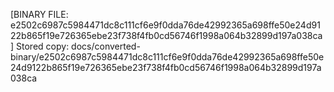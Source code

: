 [BINARY FILE: e2502c6987c5984471dc8c111cf6e9f0dda76de42992365a698ffe50e24d9122b865f19e726365ebe23f738f4fb0cd56746f1998a064b32899d197a038ca]
Stored copy: docs/converted-binary/e2502c6987c5984471dc8c111cf6e9f0dda76de42992365a698ffe50e24d9122b865f19e726365ebe23f738f4fb0cd56746f1998a064b32899d197a038ca
